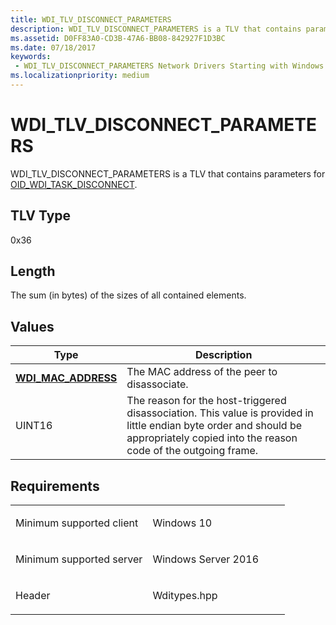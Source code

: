 ```yaml
---
title: WDI_TLV_DISCONNECT_PARAMETERS
description: WDI_TLV_DISCONNECT_PARAMETERS is a TLV that contains parameters for OID_WDI_TASK_DISCONNECT.
ms.assetid: D0FF83A0-CD3B-47A6-BB08-842927F1D3BC
ms.date: 07/18/2017
keywords:
 - WDI_TLV_DISCONNECT_PARAMETERS Network Drivers Starting with Windows Vista
ms.localizationpriority: medium
---
```


# WDI\_TLV\_DISCONNECT\_PARAMETERS


WDI\_TLV\_DISCONNECT\_PARAMETERS is a TLV that contains parameters for [OID\_WDI\_TASK\_DISCONNECT](https://msdn.microsoft.com/library/windows/hardware/dn925951).

## TLV Type


0x36

## Length


The sum (in bytes) of the sizes of all contained elements.

## Values


| Type                                              | Description                                                                                                                                                                         |
|---------------------------------------------------|-------------------------------------------------------------------------------------------------------------------------------------------------------------------------------------|
| [**WDI\_MAC\_ADDRESS**](https://msdn.microsoft.com/library/windows/hardware/dn926071) | The MAC address of the peer to disassociate.                                                                                                                                        |
| UINT16                                            | The reason for the host-triggered disassociation. This value is provided in little endian byte order and should be appropriately copied into the reason code of the outgoing frame. |

 

Requirements
------------

<table>
<colgroup>
<col width="50%" />
<col width="50%" />
</colgroup>
<tbody>
<tr class="odd">
<td><p>Minimum supported client</p></td>
<td><p>Windows 10</p></td>
</tr>
<tr class="even">
<td><p>Minimum supported server</p></td>
<td><p>Windows Server 2016</p></td>
</tr>
<tr class="odd">
<td><p>Header</p></td>
<td>Wditypes.hpp</td>
</tr>
</tbody>
</table>

 

 




